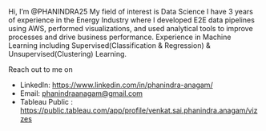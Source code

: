 
Hi, I’m @PHANINDRA25
My field of interest is  Data Science
I have 3 years of experience in the Energy Industry  where I developed E2E data pipelines using AWS, performed visualizations, and used analytical tools to improve processes and drive business performance.
Experience in Machine Learning including Supervised(Classification & Regression) & Unsupervised(Clustering) Learning.

Reach out to me on
- LinkedIn: https://www.linkedin.com/in/phanindra-anagam/
- Email: phanindraanagam@gmail.com
- Tableau Public : https://public.tableau.com/app/profile/venkat.sai.phanindra.anagam/vizzes

            
